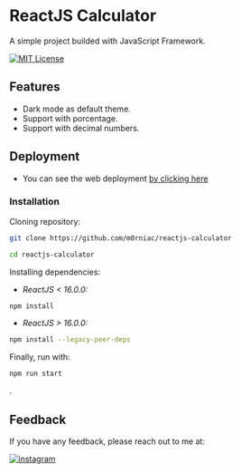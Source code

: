 
# ReactJS Calculator

A simple project builded with JavaScript Framework.

[![MIT License](https://img.shields.io/badge/License-MIT-green.svg)](https://github.com/m0rniac/reactjs-calculator/blob/main/LICENSE)


## Features

- Dark mode as default theme.
- Support with porcentage.
- Support with decimal numbers.


## Deployment
* You can see the web deployment [by clicking here](https://reactjs-calculator-kappa.vercel.app/)


### Installation

Cloning repository:

```bash
git clone https://github.com/m0rniac/reactjs-calculator
```
```bash
cd reactjs-calculator
```


Installing dependencies:

- *ReactJS < 16.0.0:*
```bash
npm install
```
- *ReactJS > 16.0.0:*
```bash
npm install --legacy-peer-deps
```

Finally, run with:
```bash
npm run start
```




.
## Feedback

If you have any feedback, please reach out to me at:

[![instagram](https://img.shields.io/badge/instagram-0A66C2?style=for-the-badge&logo=instagram&logoColor=white)](https://www.instagram.com/christcastr/)
